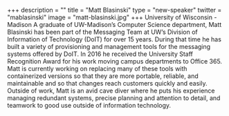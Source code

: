 +++
description = ""
title = "Matt Blasinski"
type = "new-speaker"
twitter = "mablasinski"
image = "matt-blasinski.jpg"
+++
University of Wisconsin - Madison
A graduate of UW-Madison’s Computer Science department, Matt Blasinski has been part of the Messaging Team at UW’s Division of Information of Technology (DoIT) for over 15 years. During that time he has built a variety of provisioning and management tools for the messaging systems offered by DoIT. In 2016 he received the University Staff Recognition Award for his work moving campus departments to Office 365. Matt is currently working on replacing many of these tools with containerized versions so that they are more portable, reliable, and maintainable and so that changes reach customers quickly and easily. Outside of work, Matt is an avid cave diver where he puts his experience managing redundant systems, precise planning and attention to detail, and teamwork to good use outside of information technology.